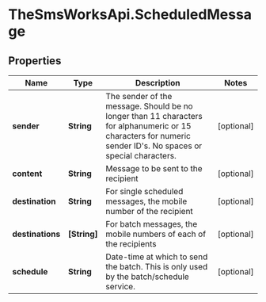 # TheSmsWorksApi.ScheduledMessage

## Properties
Name | Type | Description | Notes
------------ | ------------- | ------------- | -------------
**sender** | **String** | The sender of the message. Should be no longer than 11 characters for alphanumeric or 15 characters for numeric sender ID&#x27;s. No spaces or special characters. | [optional] 
**content** | **String** | Message to be sent to the recipient | [optional] 
**destination** | **String** | For single scheduled messages, the mobile number of the recipient | [optional] 
**destinations** | **[String]** | For batch messages, the mobile numbers of each of the recipients | [optional] 
**schedule** | **String** | Date-time at which to send the batch. This is only used by the batch/schedule service. | [optional] 
